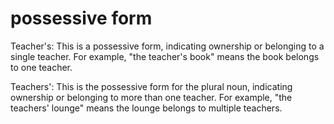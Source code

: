 # possessive form

Teacher's: This is a possessive form, indicating ownership or belonging to a single teacher. For example, "the teacher's book" means the book belongs to one teacher.

Teachers': This is the possessive form for the plural noun, indicating ownership or belonging to more than one teacher. For example, "the teachers' lounge" means the lounge belongs to multiple teachers.